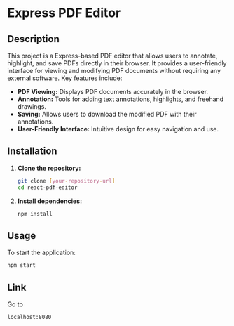 # Express PDF Editor

## Description

This project is a Express-based PDF editor that allows users to annotate, highlight, and save PDFs directly in their browser. It provides a user-friendly interface for viewing and modifying PDF documents without requiring any external software. Key features include:

*   **PDF Viewing:**  Displays PDF documents accurately in the browser.
*   **Annotation:**  Tools for adding text annotations, highlights, and freehand drawings.
*   **Saving:**  Allows users to download the modified PDF with their annotations.
*   **User-Friendly Interface:** Intuitive design for easy navigation and use.

## Installation

1.  **Clone the repository:**

    ```bash
    git clone [your-repository-url]
    cd react-pdf-editor
    ```

2.  **Install dependencies:**

    ```bash
    npm install
    ```

## Usage

To start the application:

```bash
npm start
```
## Link 

Go to

```bash
localhost:8080
```
